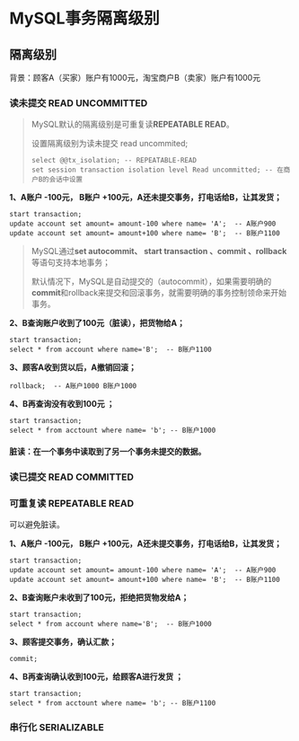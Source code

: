 # MySQL事务隔离级别

## 隔离级别

背景：顾客A（买家）账户有1000元，淘宝商户B（卖家）账户有1000元

### 读未提交 READ UNCOMMITTED

> MySQL默认的隔离级别是可重复读**REPEATABLE READ**。
>
> 设置隔离级别为读未提交 read uncommited;
>
> ```mysql
> select @@tx_isolation; -- REPEATABLE-READ
> set session transaction isolation level Read uncommitted; -- 在商户B的会话中设置
> ```

**1、A账户 -100元， B账户 +100元，A还未提交事务，打电话给B，让其发货；**

```mysql
start transaction;
update account set amount= amount-100 where name= 'A';  -- A账户900
update account set amount= amount+100 where name= 'B';  -- B账户1100
```

> MySQL通过**set autocommit、 start transaction 、commit 、rollback**等语句支持本地事务；
>
> 默认情况下，MySQL是自动提交的（autocommit），如果需要明确的**commit**和rollback来提交和回滚事务，就需要明确的事务控制领命来开始事务。

**2、B查询账户收到了100元（脏读），把货物给A；**

```mysql
start transaction;
select * from account where name='B';  -- B账户1100
```

**3、顾客A收到货以后，A撤销回滚；**

```mysql
rollback;  -- A账户1000 B账户1000
```

**4、B再查询没有收到100元 ；**

```mysql
start transaction;
select * from acctount where name= 'b'; -- B账户1000
```

#### **脏读：在一个事务中读取到了另一个事务未提交的数据。**



### 读已提交 READ COMMITTED



### 可重复读 REPEATABLE READ

可以避免脏读。

**1、A账户 -100元， B账户 +100元，A还未提交事务，打电话给B，让其发货；**

```mysql
start transaction;
update account set amount= amount-100 where name= 'A';  -- A账户900
update account set amount= amount+100 where name= 'B';  -- B账户1100
```

**2、B查询账户未收到了100元，拒绝把货物发给A；**

```mysql
start transaction;
select * from account where name='B';  -- B账户1000
```

**3、顾客提交事务，确认汇款；**

```mysql
commit;
```

**4、B再查询确认收到100元，给顾客A进行发货 ；**

```mysql
start transaction;
select * from acctount where name= 'b'; -- B账户1100
```



### 串行化 SERIALIZABLE
